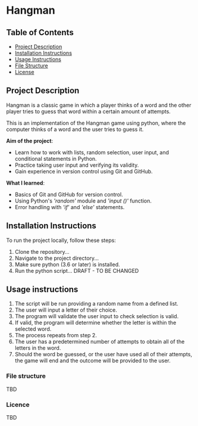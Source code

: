 # Hangman
## Table of Contents
- [Project Description](#project-description)
- [Installation Instructions](#installation-instructions)
- [Usage Instructions](#usage-instructions)
- [File Structure](#file-structure)
- [License](#license)

## Project Description
Hangman is a classic game in which a player thinks of a word and the other player tries to guess that word within a certain amount of attempts.

This is an implementation of the Hangman game using python, where the computer thinks of a word and the user tries to guess it. 


**Aim of the project**:
- Learn how to work with lists, random selection, user input, and conditional statements in Python.
- Practice taking user input and verifying its validity.
- Gain experience in version control using Git and GitHub.

**What I learned**:
- Basics of Git and GitHub for version control.
- Using Python's *'random'* module and *'input ()'* function.
- Error handling with *'if'* and *'else'* statements.
  
## Installation Instructions
To run the project locally, follow these steps:
1. Clone the repository...
2. Navigate to the project directory...
3. Make sure python (3.6 or later) is installed.
4. Run the python script...
DRAFT - TO BE CHANGED

## Usage instructions
1. The script will be run providing a random name from a defined list.
2. The user will input a letter of their choice.
3. The program will validate the user input to check selection is valid.
4. If valid, the program will determine whether the letter is within the selected word.
5. The process repeats from step 2.
6. The user has a predetermined number of attempts to obtain all of the letters in the word.
7. Should the word be guessed, or the user have used all of their attempts, the game will end and the outcome will be provided to the user.

### File structure
TBD
### Licence
TBD
